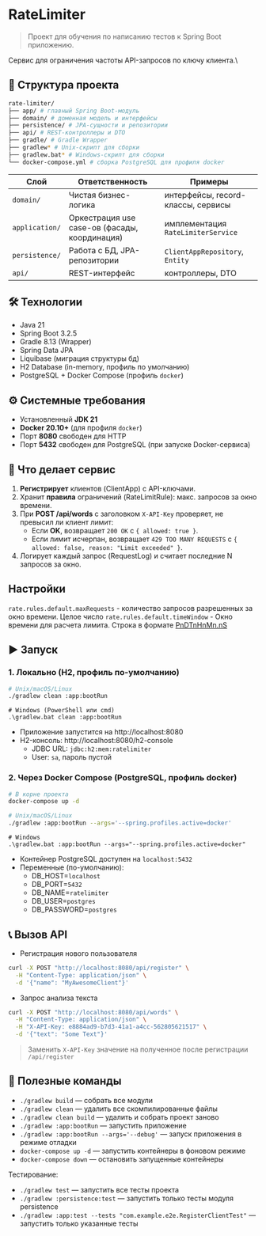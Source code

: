 # RateLimiter

> Проект для обучения по написанию тестов к Spring Boot
приложению.

Сервис для ограничения частоты API-запросов по ключу клиента.\

## 📂 Структура проекта

```bash
rate-limiter/
├── app/ # главный Spring Boot-модуль
├── domain/ # доменная модель и интерфейсы
├── persistence/ # JPA-сущности и репозитории
├── api/ # REST-контроллеры и DTO
├── gradle/ # Gradle Wrapper
├── gradlew* # Unix-скрипт для сборки
├── gradlew.bat* # Windows-скрипт для сборки
└── docker-compose.yml # сборка PostgreSQL для профиля docker
```

| Слой            | Ответственность                               | Примеры                            |
|-----------------|-----------------------------------------------|------------------------------------|
| `domain/`       | Чистая бизнес-логика                          | интерфейсы, record-классы, сервисы |
| `application/`  | Оркестрация use case-ов (фасады, координация) | имплементация `RateLimiterService` |
| `persistence/`  | Работа с БД, JPA-репозитории                  | `ClientAppRepository`, `Entity`    |
| `api/`          | REST-интерфейс                                | контроллеры, DTO                   |

## 🛠 Технологии

- Java 21
- Spring Boot 3.2.5
- Gradle 8.13 (Wrapper)
- Spring Data JPA
- Liquibase (миграция структуры бд)
- H2 Database (in-memory, профиль по умолчанию)
- PostgreSQL + Docker Compose (профиль `docker`)

## ⚙️ Системные требования

- Установленный **JDK 21**
- **Docker 20.10+** (для профиля `docker`)
- Порт **8080** свободен для HTTP
- Порт **5432** свободен для PostgreSQL (при запуске Docker-сервиса)

## 🚀 Что делает сервис

1. **Регистрирует** клиентов (ClientApp) с API-ключами.
2. Хранит **правила** ограничений (RateLimitRule): макс. запросов за окно времени.
3. При **POST /api/words** с заголовком `X-API-Key` проверяет, не превысил ли клиент лимит:
    - Если **OK**, возвращает `200 OK` с `{ allowed: true }`.
    - Если лимит исчерпан, возвращает `429 TOO MANY REQUESTS` с `{ allowed: false, reason: "Limit exceeded" }`.
4. Логирует каждый запрос (RequestLog) и считает последние N запросов за окно.

## Настройки

`rate.rules.default.maxRequests` - количество запросов разрешенных за окно времени. Целое число
`rate.rules.default.timeWindow` - Окно времени для расчета лимита. Строка в формате [PnDTnHnMn.nS](https://docs.oracle.com/javase/8/docs/api/java/time/Duration.html#parse-java.lang.CharSequence-)

## ▶️ Запуск

### 1. Локально (H2, профиль по-умолчанию)

```bash
# Unix/macOS/Linux
./gradlew clean :app:bootRun
```

```shell
# Windows (PowerShell или cmd)
.\gradlew.bat clean :app:bootRun
```

* Приложение запустится на http://localhost:8080
* H2-консоль: http://localhost:8080/h2-console
  * JDBC URL: `jdbc:h2:mem:ratelimiter` 
  * User: `sa`, пароль пустой

### 2. Через Docker Compose (PostgreSQL, профиль docker)

```bash
# В корне проекта
docker-compose up -d
```

```bash
# Unix/macOS/Linux
./gradlew :app:bootRun --args='--spring.profiles.active=docker'
```

```shell
# Windows
.\gradlew.bat :app:bootRun --args="--spring.profiles.active=docker"
```

* Контейнер PostgreSQL доступен на `localhost:5432`
* Переменные (по-умолчанию):
  * DB_HOST=`localhost`
  * DB_PORT=`5432`
  * DB_NAME=`ratelimiter`
  * DB_USER=`postgres`
  * DB_PASSWORD=`postgres`

## 📞 Вызов API

* Регистрация нового пользователя

```bash
curl -X POST "http://localhost:8080/api/register" \
  -H "Content-Type: application/json" \
  -d '{"name": "MyAwesomeClient"}'
```

* Запрос анализа текста

```bash
curl -X POST "http://localhost:8080/api/words" \
  -H "Content-Type: application/json" \
  -H "X-API-Key: e8884ad9-b7d3-41a1-a4cc-562805621517" \
  -d '{"text": "Some Text"}'
```

> Заменить `X-API-Key` значение на полученное после регистрации `/api/register`

## 🔗 Полезные команды

* `./gradlew build` — собрать все модули
* `./gradlew clean` — удалить все скомпилированные файлы
* `./gradlew clean build` — удалить и собрать проект заново
* `./gradlew :app:bootRun` — запустить приложение
* `./gradlew :app:bootRun --args='--debug'` — запуск приложения в режиме отладки
* `docker-compose up -d` — запустить контейнеры в фоновом режиме
* `docker-compose down` — остановить запущенные контейнеры

Тестирование:

* `./gradlew test` — запустить все тесты проекта
* `./gradlew :persistence:test` — запустить только тесты модуля persistence
* `./gradlew :app:test --tests "com.example.e2e.RegisterClientTest"` — 
запустить только указанные тесты


